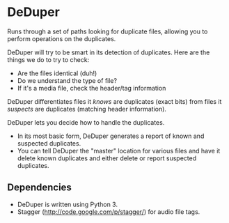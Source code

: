 DeDuper
=======

Runs through a set of paths looking for duplicate files, allowing you to perform operations
on the duplicates.

DeDuper will try to be smart in its detection of duplicates. Here are the things we do to
try to check:

* Are the files identical (duh!)
* Do we understand the type of file?
 * If it's a media file, check the header/tag information

DeDuper differentiates files it *knows* are duplicates (exact bits) from files it
*suspects* are duplicates (matching header information).

DeDuper lets you decide how to handle the duplicates.

* In its most basic form, DeDuper generates a report of known and suspected duplicates. 
* You can tell DeDuper the "master" location for various files and have it delete
  known duplicates and either delete or report suspected duplicates.

Dependencies
------------

* DeDuper is written using Python 3.
* Stagger (http://code.google.com/p/stagger/) for audio file tags.